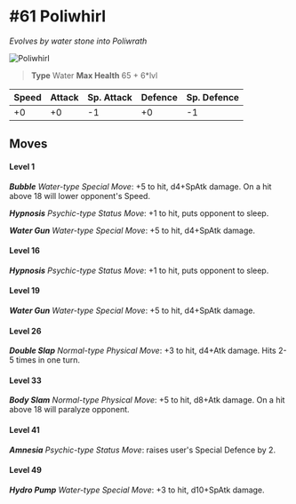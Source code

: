 # #61 Poliwhirl
*Evolves by water stone into Poliwrath*

![Poliwhirl](https://img.pokemondb.net/sprites/home/normal/1x/poliwhirl.png)

> **Type** Water
> **Max Health** 65 + 6\*lvl

| Speed | Attack | Sp. Attack | Defence | Sp. Defence |
| ----- | ------ | ---------- | ------- | ----------- |
| +0 | +0 | -1 | +0 | -1 |

## Moves
#### Level 1

***Bubble** Water-type Special Move*: +5 to hit, d4+SpAtk damage. On a hit above 18 will lower opponent's Speed.

***Hypnosis** Psychic-type Status Move*: +1 to hit, puts opponent to sleep.

***Water Gun** Water-type Special Move*: +5 to hit, d4+SpAtk damage. 
#### Level 16

***Hypnosis** Psychic-type Status Move*: +1 to hit, puts opponent to sleep.
#### Level 19

***Water Gun** Water-type Special Move*: +5 to hit, d4+SpAtk damage. 
#### Level 26

***Double Slap** Normal-type Physical Move*: +3 to hit, d4+Atk damage. Hits 2-5 times in one turn.
#### Level 33

***Body Slam** Normal-type Physical Move*: +5 to hit, d8+Atk damage. On a hit above 18 will paralyze opponent.
#### Level 41

***Amnesia** Psychic-type Status Move*: raises user's Special Defence by 2.
#### Level 49

***Hydro Pump** Water-type Special Move*: +3 to hit, d10+SpAtk damage. 

